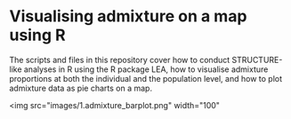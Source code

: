 # Visualising admixture on a map using R
The scripts and files in this repository cover how to conduct STRUCTURE-like analyses in R using the R package LEA, how to visualise admixture proportions at both the individual and the population level, and how to plot admixture data as pie charts on a map. 

<img src="images/1.admixture_barplot.png" width="100"
